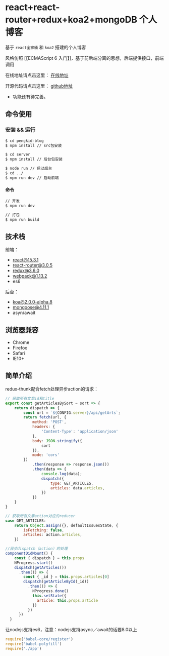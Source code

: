 # react+react-router+redux+koa2+mongoDB 个人博客

基于 ``react全家桶`` 和 ``koa2`` 搭建的个人博客

风格仿照 [【ECMAScript 6 入门】]，基于前后端分离的思想，后端提供接口，前端调用

在线地址请点击这里： [在线地址](http://pengkid.com)

开源代码请点击这里： [github地址](https://github.com/pengkid/pengkid-blog) 

* 功能还有待完善。

## 命令使用

### 安装 && 运行

``` bash
$ cd pengkid-blog
$ npm install // src包安装

$ cd server
$ npm install // 后台包安装

$ node run // 启动后台
$ cd ../
$ npm run dev // 启动前端
```

#### 命令

``` bash
// 开发
$ npm run dev

// 打包
$ npm run build
```

## 技术栈

前端：
- react@15.3.1
- react-router@3.0.5
- redux@3.6.0
- webpack@1.13.2
- es6

后台：
- koa@2.0.0-alpha.8
- mongoose@4.11.1
- asyn/await

## 浏览器兼容

- Chrome
- Firefox
- Safari
- IE10+

## 简单介绍

redux-thunk配合fetch处理异步action的请求：
```js
// 获取所有文章id和title
export const getArticlesBySort = sort => {
    return dispatch => {
        const url = `${CONFIG.server}/api/getArts`;
        return fetch(url, {
            method: 'POST',
            headers: {
                'Content-Type': 'application/json'
            },
            body: JSON.stringify({
                sort
            }),
            mode: 'cors'
        })
            .then(response => response.json())
            .then(data => {
                console.log(data);
                dispatch({
                    type: GET_ARTICLES,
                    articles: data.articles,
                })
            })
    }
}
```

```js
// 获取所有文章action对应的reducer
case GET_ARTICLES:
    return Object.assign({}, defaultIssuesState, {
        isFetching: false,
        articles: action.articles,
    })
```

```js
//异步dispatch（action）的处理
componentDidMount() {
    const { dispatch } = this.props
    NProgress.start()
    dispatch(getArticles())
      .then(() => {
        const { _id } = this.props.articles[0]
        dispatch(getArticleById(_id))
          .then(() => {
            NProgress.done()
            this.setState({
              article: this.props.article
            })
          })
      })
  }
```

让nodejs支持es6，注意：nodejs支持async／await的话要8.0以上
```js
require('babel-core/register')
require('babel-polyfill')
require('./app')
```
